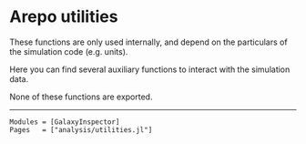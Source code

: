 # Arepo utilities

These functions are only used internally, and depend on the particulars of the simulation code (e.g. units).

Here you can find several auxiliary functions to interact with the simulation data.

None of these functions are exported.

---

```@autodocs
Modules = [GalaxyInspector]
Pages   = ["analysis/utilities.jl"]
```
